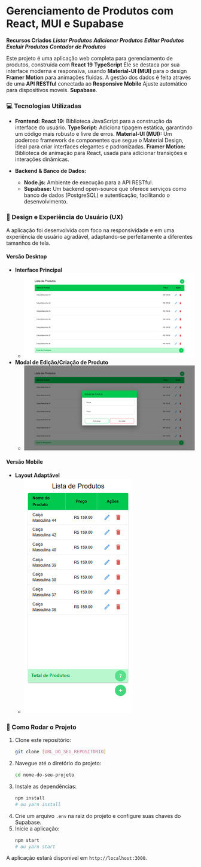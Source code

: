 # Gerenciamento de Produtos com React, MUI e Supabase

**Recursos Criados**
***Listar Produtos***
***Adicionar Produtos***
***Editar Produtos***
***Excluir Produtos***
***Contador de Produtos***

Este projeto é uma aplicação web completa para gerenciamento de produtos, construída com 
**React 19**
**TypeScript** Ele se destaca por sua interface moderna e responsiva, usando 
**Material-UI (MUI)** para o design 
**Framer Motion** para animações fluidas. A gestão dos dados é feita através de uma 
**API RESTful** conectada ao 
**Responsive Mobile** Ajuste automático para dispositivos moveis.
**Supabase**.

### 💻 Tecnologias Utilizadas

* **Frontend:**
    **React 19:** Biblioteca JavaScript para a construção da interface do usuário.
    **TypeScript:** Adiciona tipagem estática, garantindo um código mais robusto e livre de erros.
    **Material-UI (MUI):** Um poderoso framework de componentes que segue o Material Design, ideal para criar interfaces elegantes e padronizadas.
    **Framer Motion:** Biblioteca de animação para React, usada para adicionar transições e interações dinâmicas.

* **Backend & Banco de Dados:**
    * **Node.js:** Ambiente de execução para a API RESTful.
    * **Supabase:** Um backend open-source que oferece serviços como banco de dados (PostgreSQL) e autenticação, facilitando o desenvolvimento.

### 🎨 Design e Experiência do Usuário (UX)

A aplicação foi desenvolvida com foco na responsividade e em uma experiência de usuário agradável, adaptando-se perfeitamente a diferentes tamanhos de tela.

#### Versão Desktop

* **Interface Principal**
    * ![Tela inicial da versão desktop](./screens/tela-inicial.png)
* **Modal de Edição/Criação de Produto**
    * ![Modal para adicionar ou editar produtos](./screens/tela-inicial-modal.png)

#### Versão Mobile

* **Layout Adaptável**
    * ![Versão mobile da aplicação](./screens/mobile.png)

### 🚀 Como Rodar o Projeto

1.  Clone este repositório:
    ```sh
    git clone [URL_DO_SEU_REPOSITORIO]
    ```
2.  Navegue até o diretório do projeto:
    ```sh
    cd nome-do-seu-projeto
    ```
3.  Instale as dependências:
    ```sh
    npm install
    # ou yarn install
    ```
4.  Crie um arquivo `.env` na raiz do projeto e configure suas chaves do Supabase.
5.  Inicie a aplicação:
    ```sh
    npm start
    # ou yarn start
    ```
A aplicação estará disponível em `http://localhost:3000`.